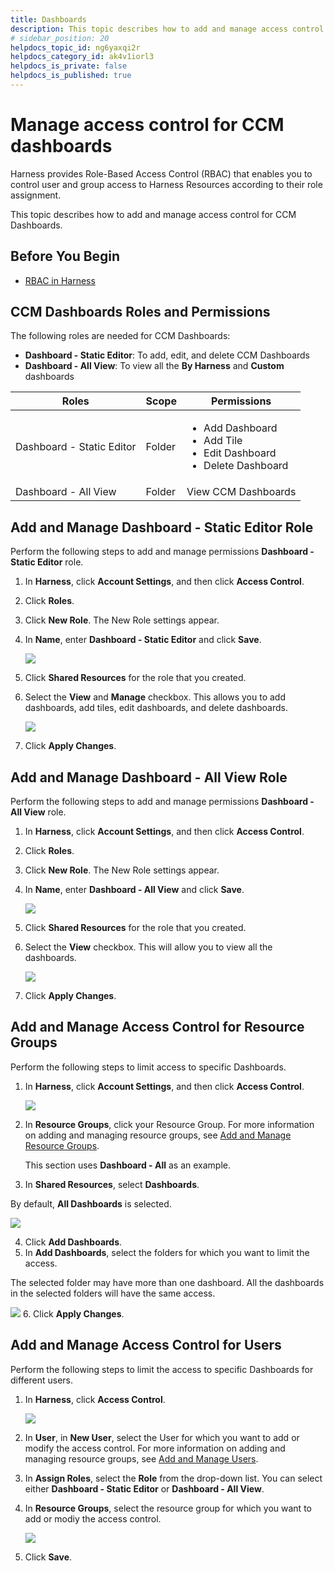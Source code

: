 ```yaml
---
title: Dashboards
description: This topic describes how to add and manage access control for CCM Dashboards.
# sidebar_position: 20
helpdocs_topic_id: ng6yaxqi2r
helpdocs_category_id: ak4v1iorl3
helpdocs_is_private: false
helpdocs_is_published: true
---
```


# Manage access control for CCM dashboards

Harness provides Role-Based Access Control (RBAC) that enables you to control user and group access to Harness Resources according to their role assignment.

This topic describes how to add and manage access control for CCM Dashboards.

## Before You Begin

* [RBAC in Harness](/docs/platform/role-based-access-contro/rbac-in-harness)

## CCM Dashboards Roles and Permissions

The following roles are needed for CCM Dashboards:

* **Dashboard - Static Editor**: To add, edit, and delete CCM Dashboards
* **Dashboard - All View**: To view all the **By Harness** and **Custom** dashboards



|  **Roles**| **Scope** |**Permissions** |
| --- | --- | --- |
| Dashboard - Static Editor | Folder | <ul><li>Add Dashboard</li><li> Add Tile</li><li> Edit Dashboard</li><li>Delete Dashboard</li></ul>|
| Dashboard - All View | Folder | View CCM Dashboards|
 

## Add and Manage Dashboard - Static Editor Role

Perform the following steps to add and manage permissions **Dashboard - Static Editor** role.

1. In **Harness**, click **Account Settings**, and then click **Access Control**.
2. Click **Roles**.
3. Click **New Role**. The New Role settings appear.
4. In **Name**, enter **Dashboard - Static Editor** and click **Save**.
   
     ![](./static/manage-access-control-for-ccm-dashboards-00.png)
5. Click **Shared Resources** for the role that you created.
6. Select the **View** and **Manage** checkbox. This allows you to add dashboards, add tiles, edit dashboards, and delete dashboards.
   
     ![](./static/manage-access-control-for-ccm-dashboards-01.png)
7. Click **Apply Changes**.

## Add and Manage Dashboard - All View Role

Perform the following steps to add and manage permissions **Dashboard - All View** role.

1. In **Harness**, click **Account Settings**, and then click **Access Control**.
2. Click **Roles**.
3. Click **New Role**. The New Role settings appear.
4. In **Name**, enter **Dashboard - All View** and click **Save**.
   
     ![](./static/manage-access-control-for-ccm-dashboards-02.png)
5. Click **Shared Resources** for the role that you created.
6. Select the **View** checkbox. This will allow you to view all the dashboards.
   
     ![](./static/manage-access-control-for-ccm-dashboards-03.png)
7. Click **Apply Changes**.

## Add and Manage Access Control for Resource Groups

Perform the following steps to limit access to specific Dashboards.

1. In **Harness**, click **Account Settings**, and then click **Access Control**.
   
     ![](./static/manage-access-control-for-ccm-dashboards-04.png)
2. In **Resource Groups**, click your Resource Group. For more information on adding and managing resource groups, see [Add and Manage Resource Groups](https://developer.harness.io/docs/platform/Role-Based-Access-Control/add-resource-groups).  
  
     This section uses **Dashboard - All** as an example.

 1. In **Shared Resources**, select **Dashboards**.  
  
By default, **All Dashboards** is selected.


  ![](./static/manage-access-control-for-ccm-dashboards-05.png)


 4. Click **Add Dashboards**.
 5. In **Add Dashboards**, select the folders for which you want to limit the access.  
  
The selected folder may have more than one dashboard. All the dashboards in the selected folders will have the same access.

  ![](./static/manage-access-control-for-ccm-dashboards-06.png)
6. Click **Apply Changes**.

## Add and Manage Access Control for Users

Perform the following steps to limit the access to specific Dashboards for different users.

1. In **Harness**, click **Access Control**.
   
     ![](./static/manage-access-control-for-ccm-dashboards-07.png)
2. In **User**, in **New User**, select the User for which you want to add or modify the access control. For more information on adding and managing resource groups, see [Add and Manage Users](/docs/platform/User-Management/add-users).
3. In **Assign Roles**, select the **Role** from the drop-down list. You can select either **Dashboard - Static Editor** or **Dashboard - All View**.
4. In **Resource Groups**, select the resource group for which you want to add or modiy the access control.
   
     ![](./static/manage-access-control-for-ccm-dashboards-08.png)
     
5. Click **Save**.

